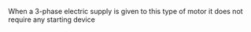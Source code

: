 When a 3-phase electric supply is given to this type of motor it does not require any starting device 
